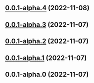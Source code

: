 ## [0.0.1-alpha.4](https://github.com/wooksjs/body/compare/v0.0.1-alpha.3...v0.0.1-alpha.4) (2022-11-08)



## [0.0.1-alpha.3](https://github.com/wooksjs/body/compare/v0.0.1-alpha.2...v0.0.1-alpha.3) (2022-11-07)



## [0.0.1-alpha.2](https://github.com/wooksjs/body/compare/v0.0.1-alpha.1...v0.0.1-alpha.2) (2022-11-07)



## [0.0.1-alpha.1](https://github.com/wooksjs/body/compare/v0.0.1-alpha.0...v0.0.1-alpha.1) (2022-11-07)



## 0.0.1-alpha.0 (2022-11-07)



